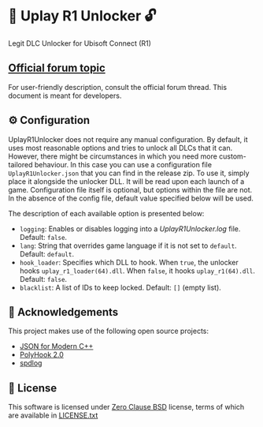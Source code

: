 ﻿# 🐨 Uplay R1 Unlocker 🔓

Legit DLC Unlocker for Ubisoft Connect (R1)

## [Official forum topic]

For user-friendly description, consult the official forum thread. This document is meant for developers.

[Official forum topic]: https://cs.rin.ru/forum/viewtopic.php?p=2337576#p2337576

## ⚙ Configuration

UplayR1Unlocker does not require any manual configuration. By default, it uses most reasonable options and tries to unlock all DLCs that it can. However, there might be circumstances in which you need more custom-tailored behaviour. In this case you can use a configuration file `UplayR1Unlocker.json` that you can find in the release zip. To use it, simply place it alongside the unlocker DLL. It will be read upon each launch of a game. Configuration file itself is optional, but options within the file are not. In the absence of the config file, default value specified below will be used.

The description of each available option is presented below:

- `logging`: Enables or disables logging into a _UplayR1Unlocker.log_ file. Default: `false`.
- `lang`: String that overrides game language if it is not set to `default`. Default: `default`.
- `hook_loader`: Specifies which DLL to hook. When `true`, the unlocker hooks `uplay_r1_loader(64).dll`. When `false`, it hooks `uplay_r1(64).dll`. Default: `false`.
- `blacklist`: A list of IDs to keep locked. Default: `[]` (empty list).

## 👋 Acknowledgements

This project makes use of the following open source projects:

- [JSON for Modern C++](https://github.com/nlohmann/json)
- [PolyHook 2.0](https://github.com/stevemk14ebr/PolyHook_2_0)
- [spdlog](https://github.com/gabime/spdlog)

## 📄 License

This software is licensed under [Zero Clause BSD] license, terms of which are available in [LICENSE.txt]


[Zero Clause BSD]: https://choosealicense.com/licenses/0bsd/

[LICENSE.txt]: ./LICENSE.txt
